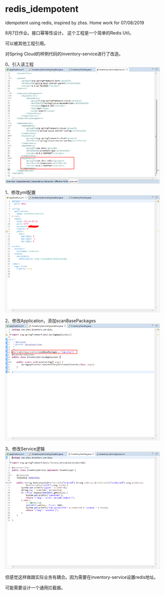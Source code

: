 # redis_idempotent
idempotent using redis, inspired by zhss. Home work for 07/08/2019

8月7日作业。接口幂等性设计。
这个工程是一个简单的Redis Util。

可以被其他工程引用。

对Spring Cloud的样例代码的inventory-service进行了改造。

0、引入该工程
![引入该工程](https://github.com/alexjingjing/redis_idempotent/blob/master/screenshots/pom.png?raw=true)

1、修改yml配置
![修改yml配置](https://raw.githubusercontent.com/alexjingjing/redis_idempotent/master/screenshots/yml.png)

2、修改Application，添加scanBasePackages
![修改Application](https://github.com/alexjingjing/redis_idempotent/blob/master/screenshots/Application+scanpackage.png?raw=true)

3、修改Service逻辑
![修改Service逻辑](https://github.com/alexjingjing/redis_idempotent/blob/master/screenshots/service.png?raw=true)

但感觉这样做跟实际业务有耦合。因为需要在inventory-service设置redis地址。

可能需要设计一个通用拦截器。
